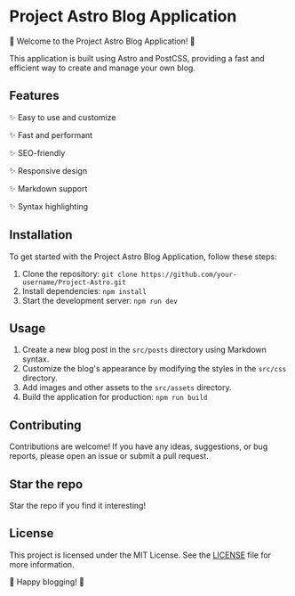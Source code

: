 # Project Astro Blog Application

🚀 Welcome to the Project Astro Blog Application! 🌟

This application is built using Astro and PostCSS, providing a fast and efficient way to create and manage your own blog.

## Features

✨ Easy to use and customize

✨ Fast and performant

✨ SEO-friendly

✨ Responsive design

✨ Markdown support

✨ Syntax highlighting

## Installation

To get started with the Project Astro Blog Application, follow these steps:

1. Clone the repository: `git clone https://github.com/your-username/Project-Astro.git`
2. Install dependencies: `npm install`
3. Start the development server: `npm run dev`

## Usage

1. Create a new blog post in the `src/posts` directory using Markdown syntax.
2. Customize the blog's appearance by modifying the styles in the `src/css` directory.
3. Add images and other assets to the `src/assets` directory.
4. Build the application for production: `npm run build`

## Contributing

Contributions are welcome! If you have any ideas, suggestions, or bug reports, please open an issue or submit a pull request.

## Star the repo

Star the repo if you find it interesting!

## License

This project is licensed under the MIT License. See the [LICENSE](LICENSE) file for more information.

🌟 Happy blogging! 🌟
